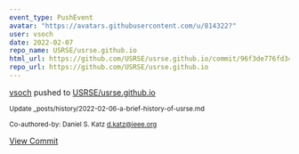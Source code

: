 ```yaml
---
event_type: PushEvent
avatar: "https://avatars.githubusercontent.com/u/814322?"
user: vsoch
date: 2022-02-07
repo_name: USRSE/usrse.github.io
html_url: https://github.com/USRSE/usrse.github.io/commit/96f3de776fd34e682d3508cc5ba2edbd920849b3
repo_url: https://github.com/USRSE/usrse.github.io
---
```


<a href='https://github.com/vsoch' target='_blank'>vsoch</a> pushed to <a href='https://github.com/USRSE/usrse.github.io' target='_blank'>USRSE/usrse.github.io</a>

<small>Update _posts/history/2022-02-06-a-brief-history-of-usrse.md

Co-authored-by: Daniel S. Katz <d.katz@ieee.org></small>

<a href='https://github.com/USRSE/usrse.github.io/commit/96f3de776fd34e682d3508cc5ba2edbd920849b3' target='_blank'>View Commit</a>